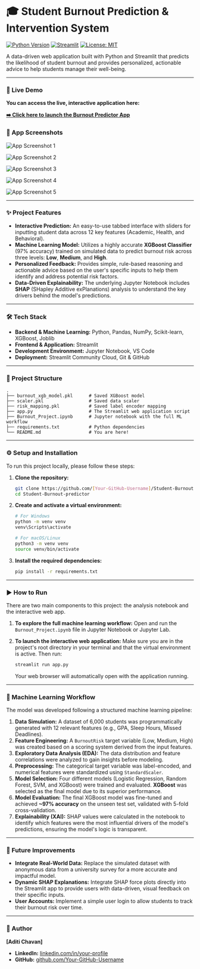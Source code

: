 # 🎓 Student Burnout Prediction & Intervention System

[![Python Version](https://img.shields.io/badge/Python-3.9%2B-blue.svg)](https://www.python.org/downloads/)
[![Streamlit](https://img.shields.io/badge/Streamlit-1.32-red.svg)](https://streamlit.io)
[![License: MIT](https://img.shields.io/badge/License-MIT-yellow.svg)](https://opensource.org/licenses/MIT)

A data-driven web application built with Python and Streamlit that predicts the likelihood of student burnout and provides personalized, actionable advice to help students manage their well-being.

---

### 🚀 Live Demo

**You can access the live, interactive application here:**

**[➡️ Click here to launch the Burnout Predictor App](https://student-burnout-predictor-aditichavan.streamlit.app/)**


### 📸 App Screenshots  

![App Screenshot 1](https://github.com/aaditi72/Student-burnout-predictor/blob/main/assets/Output_1.png)

![App Screenshot 2](https://github.com/aaditi72/Student-burnout-predictor/blob/main/assets/Output_2.png)  

![App Screenshot 3](https://github.com/aaditi72/Student-burnout-predictor/blob/main/assets/Output_3.png)  

![App Screenshot 4](https://github.com/aaditi72/Student-burnout-predictor/blob/main/assets/Output_4.png)  

![App Screenshot 5](https://github.com/aaditi72/Student-burnout-predictor/blob/main/assets/Output_5.png)  


---

### ✨ Project Features

*   **Interactive Prediction:** An easy-to-use tabbed interface with sliders for inputting student data across 12 key features (Academic, Health, and Behavioral).
*   **Machine Learning Model:** Utilizes a highly accurate **XGBoost Classifier** (97% accuracy) trained on simulated data to predict burnout risk across three levels: **Low**, **Medium**, and **High**.
*   **Personalized Feedback:** Provides simple, rule-based reasoning and actionable advice based on the user's specific inputs to help them identify and address potential risk factors.
*   **Data-Driven Explainability:** The underlying Jupyter Notebook includes **SHAP** (SHapley Additive exPlanations) analysis to understand the key drivers behind the model's predictions.

---

### 🛠️ Tech Stack

*   **Backend & Machine Learning:** Python, Pandas, NumPy, Scikit-learn, XGBoost, Joblib
*   **Frontend & Application:** Streamlit
*   **Development Environment:** Jupyter Notebook, VS Code
*   **Deployment:** Streamlit Community Cloud, Git & GitHub

---

### 📂 Project Structure

```
.
├── burnout_xgb_model.pkl      # Saved XGBoost model
├── scaler.pkl                 # Saved data scaler
├── risk_mapping.pkl           # Saved label encoder mapping
├── app.py                     # The Streamlit web application script
├── Burnout_Project.ipynb      # Jupyter notebook with the full ML workflow
├── requirements.txt           # Python dependencies
└── README.md                  # You are here!
```

---

### ⚙️ Setup and Installation

To run this project locally, please follow these steps:

1.  **Clone the repository:**
    ```bash
    git clone https://github.com/[Your-GitHub-Username]/Student-Burnout-predictor.git
    cd Student-Burnout-predictor
    ```

2.  **Create and activate a virtual environment:**
    ```bash
    # For Windows
    python -m venv venv
    venv\Scripts\activate

    # For macOS/Linux
    python3 -m venv venv
    source venv/bin/activate
    ```

3.  **Install the required dependencies:**
    ```bash
    pip install -r requirements.txt
    ```

---

### ▶️ How to Run

There are two main components to this project: the analysis notebook and the interactive web app.

1.  **To explore the full machine learning workflow:**
    Open and run the `Burnout_Project.ipynb` file in Jupyter Notebook or Jupyter Lab.

2.  **To launch the interactive web application:**
    Make sure you are in the project's root directory in your terminal and that the virtual environment is active. Then run:
    ```bash
    streamlit run app.py
    ```
    Your web browser will automatically open with the application running.

---

### 🧠 Machine Learning Workflow

The model was developed following a structured machine learning pipeline:

1.  **Data Simulation:** A dataset of 6,000 students was programmatically generated with 12 relevant features (e.g., GPA, Sleep Hours, Missed Deadlines).
2.  **Feature Engineering:** A `BurnoutRisk` target variable (Low, Medium, High) was created based on a scoring system derived from the input features.
3.  **Exploratory Data Analysis (EDA):** The data distribution and feature correlations were analyzed to gain insights before modeling.
4.  **Preprocessing:** The categorical target variable was label-encoded, and numerical features were standardized using `StandardScaler`.
5.  **Model Selection:** Four different models (Logistic Regression, Random Forest, SVM, and XGBoost) were trained and evaluated. **XGBoost** was selected as the final model due to its superior performance.
6.  **Model Evaluation:** The final XGBoost model was fine-tuned and achieved **~97% accuracy** on the unseen test set, validated with 5-fold cross-validation.
7.  **Explainability (XAI):** SHAP values were calculated in the notebook to identify which features were the most influential drivers of the model's predictions, ensuring the model's logic is transparent.

---

### 🚀 Future Improvements

*   **Integrate Real-World Data:** Replace the simulated dataset with anonymous data from a university survey for a more accurate and impactful model.
*   **Dynamic SHAP Explanations:** Integrate SHAP force plots directly into the Streamlit app to provide users with data-driven, visual feedback on their specific inputs.
*   **User Accounts:** Implement a simple user login to allow students to track their burnout risk over time.

---

### 👤 Author

**[Aditi Chavan]**

*   **LinkedIn:** [linkedin.com/in/your-profile](https://www.linkedin.com/in/aditi-chavan-284977287)
*   **GitHub:** [github.com/Your-GitHub-Username](https://github.com/aaditi72)
